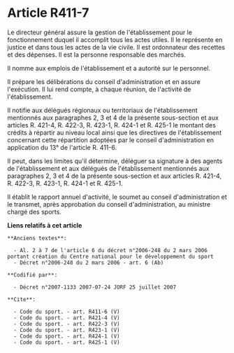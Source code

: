 # Article R411-7

Le directeur général assure la gestion de l'établissement pour le fonctionnement duquel il accomplit tous les actes utiles.
Il le représente en justice et dans tous les actes de la vie civile. Il est ordonnateur des recettes et des dépenses. Il est
la personne responsable des marchés. 

Il nomme aux emplois de l'établissement et a autorité sur le personnel. 

Il prépare les délibérations du conseil d'administration et en assure l'exécution. Il lui rend compte, à chaque réunion, de
l'activité de l'établissement. 

Il notifie aux délégués régionaux ou territoriaux de l'établissement mentionnés aux paragraphes 2, 3 et 4 de la présente
sous-section et aux articles R. 421-4, R. 422-3, R. 423-1, R. 424-1 et R. 425-1 le montant des crédits à répartir au niveau
local ainsi que les directives de l'établissement concernant cette répartition adoptées par le conseil d'administration en
application du 13° de l'article R. 411-6. 

Il peut, dans les limites qu'il détermine, déléguer sa signature à des agents de l'établissement et aux délégués de
l'établissement mentionnés aux paragraphes 2, 3 et 4 de la présente sous-section et aux articles R. 421-4, R. 422-3, R.
423-1, R. 424-1 et R. 425-1. 

Il établit le rapport annuel d'activité, le soumet au conseil d'administration et le transmet, après approbation du conseil
d'administration, au ministre chargé des sports.

**Liens relatifs à cet article**

	**Anciens textes**:

	  - Al. 2 à 7 de l'article 6 du décret n°2006-248 du 2 mars 2006 portant création du Centre national pour le développement du sport
	  - Décret n°2006-248 du 2 mars 2006 - art. 6 (Ab)

	**Codifié par**:

	  - Décret n°2007-1133 2007-07-24 JORF 25 juillet 2007

	**Cite**:

	  - Code du sport. - art. R411-6 (V)
	  - Code du sport. - art. R421-4 (V)
	  - Code du sport. - art. R422-3 (V)
	  - Code du sport. - art. R423-1 (V)
	  - Code du sport. - art. R424-1 (V)
	  - Code du sport. - art. R425-1 (V)
